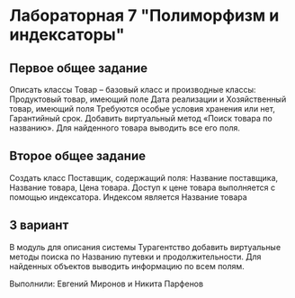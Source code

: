 # Лабораторная 7 "Полиморфизм и индексаторы"
## Первое общее задание
Описать классы Товар – базовый класс и производные классы: Продуктовый
товар, имеющий поле Дата реализации и Хозяйственный товар, имеющий поля
Требуются особые условия хранения или нет, Гарантийный срок. Добавить
виртуальный метод «Поиск товара по названию». Для найденного товара выводить все
его поля.
## Второе общее задание
Создать класс Поставщик, содержащий поля: Название поставщика, Название
товара, Цена товара. Доступ к цене товара выполняется с помощью индексатора.
Индексом является Название товара
## 3 вариант
В модуль для описания системы Турагентство добавить виртуальные методы
поиска по Названию путевки и продолжительности. Для найденных объектов
выводить информацию по всем полям.

Выполнили: Евгений Миронов и Никита Парфенов
